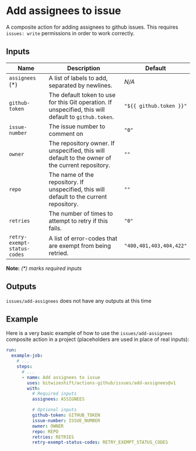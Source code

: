 # Add assignees to issue

<!-- These docs are generated by a tool -->

A composite action for adding assignees to github issues.
This requires `issues: write` permissions in order to work correctly.

## Inputs

| Name | Description | Default |
|------|-------------|---------|
| `assignees` (*) | A list of labels to add, separated by newlines. | _N/A_ |
| `github-token` | The default token to use for this Git operation. If unspecified, this will default to `github.token`.  | `"${{ github.token }}"` |
| `issue-number` | The issue number to comment on | `"0"` |
| `owner` | The repository owner. If unspecified, this will default to the owner of the current repository.  | `""` |
| `repo` | The name of the repository. If unspecified, this will default to the current repository.  | `""` |
| `retries` | The number of times to attempt to retry if this fails.  | `"0"` |
| `retry-exempt-status-codes` | A list of error-codes that are exempt from being retried.  | `"400,401,403,404,422"` |

**Note:** _(*) marks required inputs_

## Outputs

`issues/add-assignees` does not have any outputs at this time

## Example

Here is a very basic example of how to use the `issues/add-assignees` composite action
in a project (placeholders are used in place of real inputs):

```yaml
run:
  example-job:
    # ... 
    steps:
      # ... 
      - name: Add assignees to issue
        uses: bitwizeshift/actions-github/issues/add-assignees@v1
        with:
          # Required inputs
          assignees: ASSIGNEES

          # Optional inputs
          github-token: GITHUB_TOKEN
          issue-number: ISSUE_NUMBER
          owner: OWNER
          repo: REPO
          retries: RETRIES
          retry-exempt-status-codes: RETRY_EXEMPT_STATUS_CODES
```
